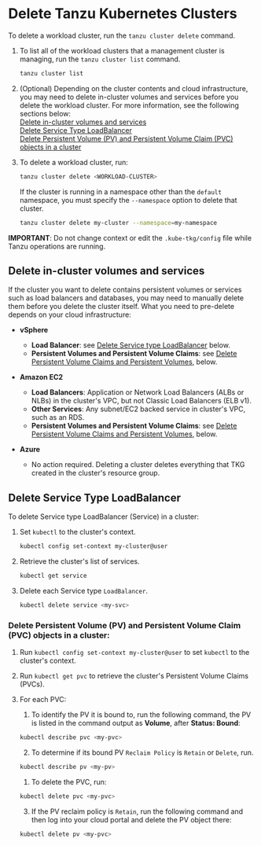 # Delete Tanzu Kubernetes Clusters

To delete a workload cluster, run the `tanzu cluster delete` command.

1. To list all of the workload clusters that a management cluster is managing, run the `tanzu cluster list` command.

   ```sh
   tanzu cluster list
   ```  

2. (Optional) Depending on the cluster contents and cloud infrastructure, you may need to delete in-cluster volumes and services before you delete the workload cluster. For more information, see the following sections below:<br>[Delete in-cluster volumes and services](delete-cluster/#delete-in-cluster-volumes-and-services)<br> [Delete Service Type LoadBalancer](delete-cluster/#delete-service-type-loadbalancer)<br> [Delete Persistent Volume (PV) and Persistent Volume Claim (PVC) objects in a cluster](delete-cluster/#delete-persistent-volume-pv-and-persistent-volume-claim-pvc-objects-in-a-cluster)

3. To delete a workload cluster, run:

   ```sh
   tanzu cluster delete <WORKLOAD-CLUSTER>
   ```

   If the cluster is running in a namespace other than the `default` namespace, you must specify the `--namespace` option to delete that cluster.

   ```sh
   tanzu cluster delete my-cluster --namespace=my-namespace
   ```
**IMPORTANT**: Do not change context or edit the `.kube-tkg/config` file while Tanzu operations are running.

## Delete in-cluster volumes and services

If the cluster you want to delete contains persistent volumes or services such as load balancers and databases, you may need to manually delete them before you delete the cluster itself.
What you need to pre-delete depends on your cloud infrastructure:

* **vSphere**

    * **Load Balancer**: see [Delete Service type LoadBalancer](#servicetypelb) below.
    * **Persistent Volumes and Persistent Volume Claims**: see [Delete Persistent Volume Claims and Persistent Volumes](#pv), below.

* **Amazon EC2**

    * **Load Balancers**: Application or Network Load Balancers (ALBs or NLBs) in the cluster's VPC, but not Classic Load Balancers (ELB v1).
    * **Other Services**: Any subnet/EC2 backed service in cluster's VPC, such as an RDS.
    * **Persistent Volumes and Persistent Volume Claims**: see [Delete Persistent Volume Claims and Persistent Volumes](#pv), below.

* **Azure**

    * No action required.
    Deleting a cluster deletes everything that TKG created in the cluster's resource group.

## Delete Service Type LoadBalancer

To delete Service type LoadBalancer (Service) in a cluster:

1. Set `kubectl` to the cluster's context.

   ```sh
   kubectl config set-context my-cluster@user
   ```

1. Retrieve the cluster's list of services.

   ```sh
   kubectl get service
   ```

1. Delete each Service type `LoadBalancer`.

    ```sh
    kubectl delete service <my-svc>
    ```

### Delete Persistent Volume (PV) and Persistent Volume Claim (PVC) objects in a cluster:

1. Run `kubectl config set-context my-cluster@user` to set `kubectl` to the cluster's context.

2. Run `kubectl get pvc` to retrieve the cluster's Persistent Volume Claims (PVCs).

3. For each PVC:
    1. To identify the PV it is bound to, run the following command, the PV is listed in the command output as **Volume**, after **Status: Bound**:

    ```sh
    kubectl describe pvc <my-pvc>
    ```
   2. To determine if its bound PV `Reclaim Policy` is `Retain` or `Delete`, run.

    ```sh
    kubectl describe pv <my-pv>
    ```
   1. To delete the PVC, run:

    ```sh
    kubectl delete pvc <my-pvc>
    ```
    3. If the PV reclaim policy is `Retain`, run the following command and then log into your cloud portal and delete the PV object there:
    ```sh
    kubectl delete pv <my-pvc>
    ```
